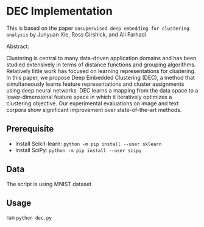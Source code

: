 # DEC Implementation
This is based on the paper `Unsupervised deep embedding for clustering analysis` by  Junyuan Xie, Ross Girshick, and Ali Farhadi

Abstract:

Clustering is central to many data-driven application domains and has been studied extensively in terms of distance functions and grouping algorithms. Relatively little work has focused on learning representations for clustering. In this paper, we propose Deep Embedded Clustering (DEC), a method that simultaneously learns feature representations and cluster assignments using deep neural networks. DEC learns a mapping from the data space to a lower-dimensional feature space in which it iteratively optimizes a clustering objective. Our experimental evaluations on image and text corpora show significant improvement over state-of-the-art methods.


## Prerequisite
  - Install Scikit-learn: `python -m pip install --user sklearn`
  - Install SciPy: `python -m pip install --user scipy`

## Data

The script is using MNIST dataset

## Usage
run `python dec.py`